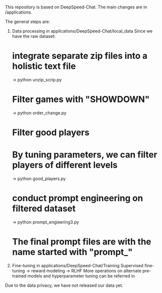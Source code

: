 This repository is based on DeepSpeed-Chat.
The main changes are in /applications.

The general steps are:
1. Data processing in applications/DeepSpeed-Chat/local_data
   Since we have the raw dataset:
   # integrate separate zip files into a holistic text file
   -> python unzip_scrip.py

   # Filter games with "SHOWDOWN"
   -> python order_change.py

   # Filter good players
   # By tuning parameters, we can filter players of different levels
   -> python good_players.py

   # conduct prompt engineering on filtered dataset
   -> python prompt_engieering3.py

   # The final prompt files are with the name started with "prompt_"
   
2. Fine-tuning in applications/DeepSpeed-Chat/Training
   Supervised fine-tuning -> reward modeling -> RLHF
   More operations on alternate pre-trained models and hyperparameter tuning can be referred in 


Due to the data privacy, we have not released our data yet.
